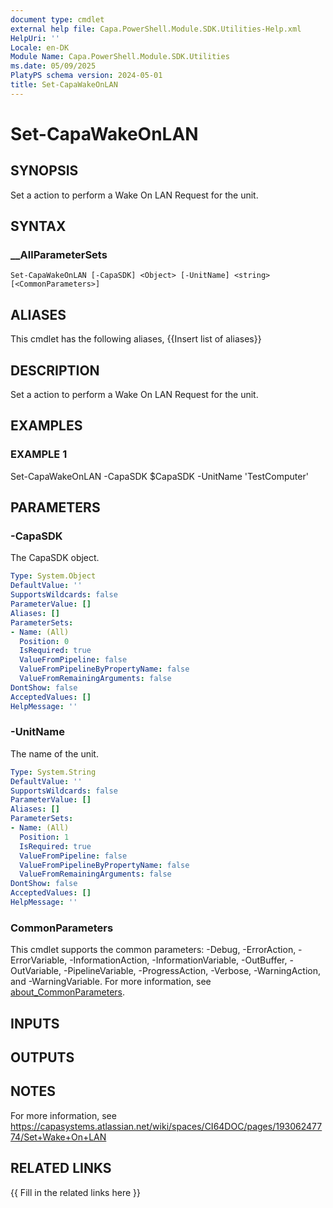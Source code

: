 ```yaml
---
document type: cmdlet
external help file: Capa.PowerShell.Module.SDK.Utilities-Help.xml
HelpUri: ''
Locale: en-DK
Module Name: Capa.PowerShell.Module.SDK.Utilities
ms.date: 05/09/2025
PlatyPS schema version: 2024-05-01
title: Set-CapaWakeOnLAN
---
```


# Set-CapaWakeOnLAN

## SYNOPSIS

Set a action to perform a Wake On LAN Request for the unit.

## SYNTAX

### __AllParameterSets

```
Set-CapaWakeOnLAN [-CapaSDK] <Object> [-UnitName] <string> [<CommonParameters>]
```

## ALIASES

This cmdlet has the following aliases,
  {{Insert list of aliases}}

## DESCRIPTION

Set a action to perform a Wake On LAN Request for the unit.

## EXAMPLES

### EXAMPLE 1

Set-CapaWakeOnLAN -CapaSDK $CapaSDK -UnitName 'TestComputer'

## PARAMETERS

### -CapaSDK

The CapaSDK object.

```yaml
Type: System.Object
DefaultValue: ''
SupportsWildcards: false
ParameterValue: []
Aliases: []
ParameterSets:
- Name: (All)
  Position: 0
  IsRequired: true
  ValueFromPipeline: false
  ValueFromPipelineByPropertyName: false
  ValueFromRemainingArguments: false
DontShow: false
AcceptedValues: []
HelpMessage: ''
```

### -UnitName

The name of the unit.

```yaml
Type: System.String
DefaultValue: ''
SupportsWildcards: false
ParameterValue: []
Aliases: []
ParameterSets:
- Name: (All)
  Position: 1
  IsRequired: true
  ValueFromPipeline: false
  ValueFromPipelineByPropertyName: false
  ValueFromRemainingArguments: false
DontShow: false
AcceptedValues: []
HelpMessage: ''
```

### CommonParameters

This cmdlet supports the common parameters: -Debug, -ErrorAction, -ErrorVariable,
-InformationAction, -InformationVariable, -OutBuffer, -OutVariable, -PipelineVariable,
-ProgressAction, -Verbose, -WarningAction, and -WarningVariable. For more information, see
[about_CommonParameters](https://go.microsoft.com/fwlink/?LinkID=113216).

## INPUTS

## OUTPUTS

## NOTES

For more information, see https://capasystems.atlassian.net/wiki/spaces/CI64DOC/pages/19306247774/Set+Wake+On+LAN


## RELATED LINKS

{{ Fill in the related links here }}

